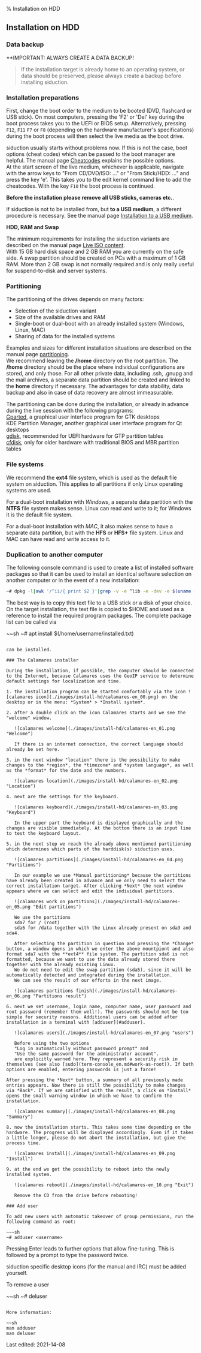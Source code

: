 % Installation on HDD

## Installation on HDD

### Data backup

**IMPORTANT: ALWAYS CREATE A DATA BACKUP!  
> If the installation target is already home to an operating system, or data should be preserved, please always create a backup before installing siduction.  

### Installation preparations

First, change the boot order to the medium to be booted (DVD, flashcard or USB stick). On most computers, pressing the 'F2' or 'Del' key during the boot process takes you to the UEFI or BIOS setup. Alternatively, pressing `F12`, `F11` `F7` or `F8` (depending on the hardware manufacturer's specifications) during the boot process will then select the live media as the boot drive.

siduction usually starts without problems now. If this is not the case, boot options (cheat codes) which can be passed to the boot manager are helpful. The manual page [Cheatcodes](cheatcodes_en.md#bootoptions-cheatcodes) explains the possible options.  
At the start screen of the live medium, whichever is applicable, navigate with the arrow keys to "From CD/DVD/ISO: ..." or "From Stick/HDD: ..." and press the key 'e'. This takes you to the edit kernel command line to add the cheatcodes. With the key `F10` the boot process is continued.

**Before the installation please remove all USB sticks, cameras etc.**.

If siduction is not to be installed from, but **to a USB medium**, a different procedure is necessary. See the manual page [Installation to a USB medium](0302-hd-ins-fromiso_en.md#fromiso).

**HDD, RAM and Swap**

The minimum requirements for installing the siduction variants are described on the manual page [Live ISO content](cd-content_en.md#minimum-system-requirements).  
With 15 GB hard disk space and 2 GB RAM you are currently on the safe side. 
A swap partition should be created on PCs with a maximum of 1 GB RAM. More than 2 GB swap is not normally required and is only really useful for suspend-to-disk and server systems.

### Partitioning

The partitioning of the drives depends on many factors:

+ Selection of the siduction variant
+ Size of the available drives and RAM
+ Single-boot or dual-boot with an already installed system (Windows, Linux, MAC)
+ Sharing of data for the installed systems

Examples and sizes for different installation situations are described on the manual page [partitioning](part-size-examp_en.md#partitioning-of-installation-media).  
We recommend leaving the **/home** directory on the root partition. The **/home** directory should be the place where individual configurations are stored, and only those. For all other private data, including .ssh, .gnupg and the mail archives, a separate data partition should be created and linked to the **home** directory if necessary. The advantages for data stability, data backup and also in case of data recovery are almost immeasurable.  

The partitioning can be done during the installation, or already in advance during the live session with the following programs:  
[Gparted](part-gparted_en.md#partition-with-gparted), a graphical user interface program for GTK desktops  
KDE Partition Manager, another graphical user interface program for Qt desktops  
[gdisk](part-gdisk_en.md#partition-with-gdisk), recommended for UEFI hardware for GTP partition tables  
[cfdisk](part-cfdisk_en.md#partition-with-fdisk), only for older hardware with traditional BIOS and MBR partition tables

### File systems

We recommend the **ext4** file system, which is used as the default file system on siduction. This applies to all partitions if only Linux operating systems are used.

For a dual-boot installation with *Windows*, a separate data partition with the **NTFS** file system makes sense. Linux can read and write to it; for Windows it is the default file system.

For a dual-boot installation with *MAC*, it also makes sense to have a separate data partition, but with the **HFS** or **HFS+** file system. Linux and MAC can have read and write access to it.

### Duplication to another computer

The following console command is used to create a list of installed software packages so that it can be used to install an identical software selection on another computer or in the event of a new installation:

~~~sh
~# dpkg -l|awk '/^ii/{ print $2 }'|grep -v -e ^lib -e -dev -e $(uname -r) >/home/username/installed.txt
~~~

The best way is to copy this text file to a USB stick or a disk of your choice.  
On the target installation, the text file is copied to $HOME and used as a reference to install the required program packages. The complete package list can be called via

~~sh
~# apt install $(/home/username/installed.txt)
~~~

can be installed.

### The Calamares installer

During the installation, if possible, the computer should be connected to the Internet, because Calamares uses the GeoIP service to determine default settings for localization and time.

1. the installation program can be started comfortably via the icon ![calamares icon](./images/install-hd/calamares-en_00.png) on the desktop or in the menu: *System* > *Install system*.

2. after a double click on the icon Calamares starts and we see the "welcome" window.

   ![calamares welcome](./images/install-hd/calamares-en_01.png "Welcome")

   If there is an internet connection, the correct language should already be set here.

3. in the next window "location" there is the possibility to make changes to the *region*, the *timezone* and *system language*, as well as the *format* for the date and the numbers.

   ![calamares location](./images/install-hd/calamares-en_02.png "Location") 

4. next are the settings for the keyboard.

   ![calamares keyboard](./images/install-hd/calamares-en_03.png "Keyboard")

   In the upper part the keyboard is displayed graphically and the changes are visible immediately. At the bottom there is an input line to test the keyboard layout.

5. in the next step we reach the already above mentioned partitioning which determines which parts of the harddisk(s) siduction uses.

   ![calamares partitions](./images/install-hd/calamares-en_04.png "Partitions")

   In our example we use *Manual partitioning* because the partitions have already been created in advance and we only need to select the correct installation target. After clicking *Next* the next window appears where we can select and edit the individual partitions.

   ![calamares work on partitions](./images/install-hd/calamares-en_05.png "Edit partitions")

   We use the partitions  
   sda7 for / (root)  
   sda6 for /data together with the Linux already present on sda3 and sda4.

   After selecting the partition in question and pressing the *Change* button, a window opens in which we enter the above mountpiont and also format sda7 with the **ext4** file system. The partition sda6 is not formatted, because we want to use the data already stored there together with the already existing Linux.  
   We do not need to edit the swap partition (sda5), since it will be automatically detected and integrated during the installation.  
   We can see the result of our efforts in the next image.

   ![calamares partitions finish](./images/install-hd/calamares-en_06.png "Partitions result")

6. next we set username, login name, computer name, user password and root password (remember them well!). The passwords should not be too simple for security reasons. Additional users can be added after installation in a terminal with [adduser](#adduser).

   ![calamares users](./images/install-hd/calamares-en_07.png "users")

   Before using the two options  
   "Log in automatically without password prompt" and  
   "Use the same password for the administrator account".  
   are explicitly warned here. They represent a security risk in themselves (see also [sudo](term-console_en.md#work-as-root)). If both options are enabled, entering passwords is just a farce!

After pressing the *Next* button, a summary of all previously made entries appears. Now there is still the possibility to make changes via *Back*. If we are satisfied with the result, a click on *Install* opens the small warning window in which we have to confirm the installation.

   ![calamares summary](./images/install-hd/calamares-en_08.png "Summary") 

8. now the installation starts. This takes some time depending on the hardware. The progress will be displayed accordingly. Even if it takes a little longer, please do not abort the installation, but give the process time.

   ![calamares install](./images/install-hd/calamares-en_09.png "Install")

9. at the end we get the possibility to reboot into the newly installed system. 

   ![calamares reboot](./images/install-hd/calamares-en_10.png "Exit")

   Remove the CD from the drive before rebooting!

### Add user

To add new users with automatic takeover of group permissions, run the following command as root:

~~~sh
~# adduser <username>
~~~

Pressing Enter leads to further options that allow fine-tuning. This is followed by a prompt to type the password twice.

siduction specific desktop icons (for the manual and IRC) must be added yourself. 

To remove a user

~~sh
~# deluser <username>
~~~

More information:

~~sh
man adduser
man deluser
~~~

<div id="rev">Last edited: 2021-14-08</div>
